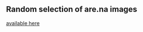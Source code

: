 ## Random selection of are.na images

<a href="https://happy-stallman-3f8789.netlify.com/">available here</a>
